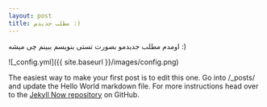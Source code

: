 ```yaml
---
layout: post
title: مطلب جدیدم :)
---
```


اومدم مطلب جدیدمو بصورت تستی بنویسم ببینم چی میشه :)

![_config.yml]({{ site.baseurl }}/images/config.png)

The easiest way to make your first post is to edit this one. Go into /_posts/ and update the Hello World markdown file. For more instructions head over to the [Jekyll Now repository](https://github.com/barryclark/jekyll-now) on GitHub.
